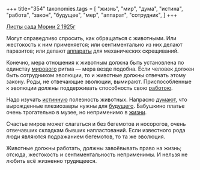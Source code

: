 +++
title="354"
taxonomies.tags = [
 "жизнь",
 "мир",
 "дума",
 "истина",
 "работа",
 "закон",
 "будущее",
 "мер",
 "аппарат",
 "сотрудник",
]
+++

[Листы сада Мории 2 1925г](/agni/1925)

Могут справедливо спросить, как обращаться с животными. Или жестокость к ним применяется; или сентиментально из них делают паразитов; или делают [аппараты](/tags/аппарат) для механических скрещиваний.   

Конечно, мера отношения к животным должна быть установлена по единству [мирового](/tags/[мир](/tags/мир)) ритма — мера везде подобна. Если человек должен быть сотрудником эволюции, то и животные должны отвечать этому закону. Роды, не отвечающие эволюции, вымирают. Приспособленные к эволюции должны поддерживать способность свою [работою](/tags/[работа](/tags/работа)).   

Надо изучать [истинную](/tags/истина) полезность животных. Напрасно [думают](/tags/дума), что вырожденные плезиозавры нужны для [будущего](/tags/будущее). Бабушкино платье очень трогательно в музее, но неприменимо в [жизни](/tags/жизнь).   

Счастье миров может слагаться и без бегемотов и носорогов, очень отвечавших складкам бывших напластований. Если известного рода люди являются подражанием бегемотов, то та же эволюция.   

Животные должны работать, должны завоёвывать право на жизнь; отсюда, жестокость и сентиментальность неприменимы. И нельзя не любить всё жизненно трудящееся.   

